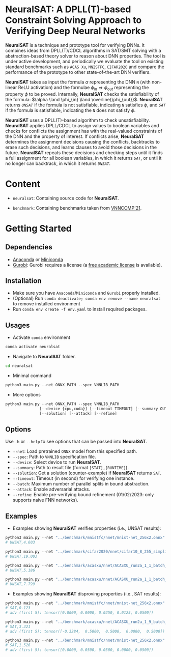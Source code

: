 **NeuralSAT**: A DPLL(T)-based Constraint Solving Approach to Verifying Deep Neural Networks
====================

**NeuralSAT** is a technique and prototype tool for verifying DNNs.  It combines ideas from DPLL(T)/CDCL algorithms in SAT/SMT solving with a abstraction-based theory solver to reason about DNN properties. The tool is under active development, and periodically we evaluate the tool on existing standard benchmarks such as `ACAS Xu`, `MNISTFC`, `CIFAR2020` and compare the performance of the prototype to other state-of-the-art DNN verifiers.

**NeuralSAT** takes as input the formula $\alpha$ representing the DNN `N` (with non-linear ReLU activation) and the formulae $\phi_{in}\Rightarrow \phi_{out}$ representing the property $\phi$ to be proved. Internally, **NeuralSAT** checks the satisfiability of the formula: $\alpha \land \phi_{in} \land \overline{\phi_{out}}$. **NeuralSAT** returns *`UNSAT`* if the formula is not satisfiable, indicating  `N` satisfies $\phi$, and *`SAT`* if the formula is satisfiable, indicating the `N` does not satisfy $\phi$.

**NeuralSAT** uses a  DPLL(T)-based algorithm to check unsatisfiability. **NeuralSAT** applies DPLL/CDCL to assign values to boolean variables and checks for conflicts the assignment has with the real-valued constraints of the DNN and the property of interest. If conflicts arise, **NeuralSAT** determines the assignment decisions causing the conflicts, backtracks to erase such decisions, and learns clauses to avoid those decisions in the future. **NeuralSAT** repeats these decisions and checking steps until it finds a full assignment for all boolean variables, in which it returns *`SAT`*, or until it no longer can backtrack, in which it returns *`UNSAT`*.

Content
====================
- ```neuralsat```: Containing source code for **NeuralSAT**.

- ```benchmark```: Containing benchmarks taken from [VNNCOMP'21](https://github.com/stanleybak/vnncomp2021).



Getting Started
====================

## Dependencies
- [Anaconda](https://www.anaconda.com/) or [Miniconda](https://docs.conda.io/en/latest/miniconda.html)
- [Gurobi](https://www.gurobi.com/): Gurobi requires a license (a [free academic license](https://www.gurobi.com/downloads/free-academic-license/) is available).

## Installation
- Make sure you have `Anaconda`/`Miniconda` and `Gurobi` properly installed.
- (Optional) Run `conda deactivate; conda env remove --name neuralsat` to remove installed environment
- Run `conda env create -f env.yaml` to install required packages.

## Usages

- Activate `conda` environment

```bash
conda activate neuralsat
```

- Navigate to **NeuralSAT** folder.

```bash
cd neuralsat
```

- Minimal command

```python
python3 main.py --net ONNX_PATH --spec VNNLIB_PATH
```

- More options

```python
python3 main.py --net ONNX_PATH --spec VNNLIB_PATH 
               [--device {cpu,cuda}] [--timeout TIMEOUT] [--summary OUTPUT_FILE] [--batch BATCH] 
               [--solution] [--attack] [--refine]
```


## Options
Use ```-h``` or ```--help``` to see options that can be passed into **NeuralSAT**. 

- `--net`: Load pretrained `ONNX` model from this specified path.
- `--spec`: Path to `VNNLIB` specification file.
- `--device`: Select device to run **NeuralSAT**.
- `--summary`: Path to result file (format `[STAT],[RUNTIME]`).
- `--solution`: Get a solution (counter-example) if **NeuralSAT** returns `SAT`.
- `--timeout`: Timeout (in second) for verifying one instance.
- `--batch`: Maximum number of parallel splits in bound abstraction.
- `--attack`: Enable adversarial attacks.
- `--refine`: Enable pre-verifying bound refinement (01/02/2023: only supports naive FNN networks).

## Examples

- Examples showing **NeuralSAT** verifies properties (i.e., UNSAT results):

```python
python3 main.py --net "../benchmark/mnistfc/nnet/mnist-net_256x2.onnx" --spec "../benchmark/mnistfc/spec/prop_0_0.03.vnnlib" --device cuda
# UNSAT,4.603
```

```python
python3 main.py --net "../benchmark/cifar2020/nnet/cifar10_8_255_simplified.onnx" --spec "../benchmark/cifar2020/spec/cifar10_spec_idx_76_eps_0.03137_n1.vnnlib"  --device cuda
# UNSAT,19.003
```

```python
python3 main.py --net "../benchmark/acasxu/nnet/ACASXU_run2a_1_1_batch_2000.onnx" --spec "../benchmark/acasxu/spec/prop_4.vnnlib" --device cuda
# UNSAT,5.186
```

```python
python3 main.py --net "../benchmark/acasxu/nnet/ACASXU_run2a_1_1_batch_2000.onnx" --spec "../benchmark/acasxu/spec/prop_4.vnnlib" --device cpu
# UNSAT,7.799
```


- Examples showing **NeuralSAT** disproving properties (i.e., SAT results):

```python
python3 main.py --net "../benchmark/mnistfc/nnet/mnist-net_256x2.onnx" --spec "../benchmark/mnistfc/spec/prop_1_0.05.vnnlib" --device cuda --solution --attack
# SAT,0.123
# adv (first 5): tensor([0.0000, 0.0000, 0.0250, 0.0125, 0.0500])
```

```python
python3 main.py --net "../benchmark/acasxu/nnet/ACASXU_run2a_1_9_batch_2000.onnx" --spec "../benchmark/acasxu/spec/prop_7.vnnlib" --device cuda --solution --attack
# SAT,3.321
# adv (first 5): tensor([-0.3284,  0.5000,  0.5000,  0.0000,  0.5000])
```

```python
python3 main.py --net "../benchmark/mnistfc/nnet/mnist-net_256x2.onnx" --spec "../benchmark/mnistfc/spec/prop_0_0.05.vnnlib" --device cuda --solution --attack
# SAT,1.526
# adv (first 5): tensor([0.0000, 0.0500, 0.0500, 0.0000, 0.0500])
```
